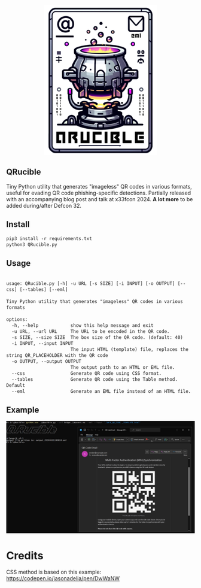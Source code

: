  <p align="center">
 <img src="logo.png" width="300px" alt="QRucible" />
</p>

## QRucible
Tiny Python utility that generates "imageless" QR codes in various formats, useful for evading QR code phishing-specific detections. Partially released with an accompanying blog post and talk at x33fcon 2024. **A lot more** to be added during/after Defcon 32.

## Install

```
pip3 install -r requirements.txt
python3 QRucible.py 

```
## Usage

```

usage: QRucible.py [-h] -u URL [-s SIZE] [-i INPUT] [-o OUTPUT] [--css] [--tables] [--eml]

Tiny Python utility that generates "imageless" QR codes in various formats

options:
  -h, --help            show this help message and exit
  -u URL, --url URL     The URL to be encoded in the QR code.
  -s SIZE, --size SIZE  The box size of the QR code. (default: 40)
  -i INPUT, --input INPUT
                        The input HTML (template) file, replaces the string QR_PLACEHOLDER with the QR code
  -o OUTPUT, --output OUTPUT
                        The output path to an HTML or EML file.
  --css                 Generate QR code using CSS format.
  --tables              Generate QR code using the Table method. Default
  --eml                 Generate an EML file instead of an HTML file.
```

## Example

![QRucible Example](example.png)

# Credits

CSS method is based on this example: https://codepen.io/jasonadelia/pen/DwWaNW